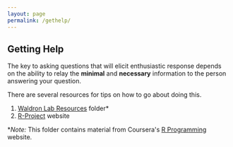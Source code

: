 ```yaml
---
layout: page
permalink: /gethelp/
---
```


## Getting Help 

The key to asking questions that will elicit enthusiastic response 
depends on the ability to relay the **minimal** and **necessary** information
to the person answering your question. 

There are several resources for tips on how to go about doing this. 

1. [Waldron Lab Resources][] folder*
2. [R-Project][] website 


**Note:* This folder contains material from Coursera's [R Programming][] website. 

[Waldron Lab Resources]: http://tinyurl.com/waldronlabfolder
[R Programming]: https://www.coursera.org/course/rprog 
[R-Project]: https://www.r-project.org/posting-guide.html
